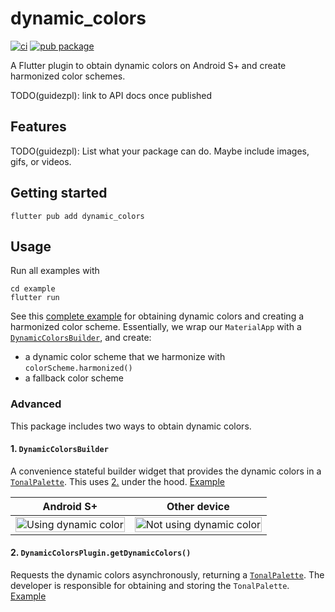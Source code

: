 # dynamic_colors

[![ci](https://github.com/material-foundation/material-dynamic-color-flutter/actions/workflows/test.yml/badge.svg)](https://github.com/material-foundation/material-dynamic-color-flutter/actions/workflows/test.yml)
[![pub package](https://img.shields.io/pub/v/dynamic_colors.svg)](https://pub.dev/packages/dynamic_colors)

A Flutter plugin to obtain dynamic colors on Android S+ and create harmonized
color schemes.

TODO(guidezpl): link to API docs once published

## Features

TODO(guidezpl): List what your package can do. Maybe include images, gifs, or videos.

## Getting started

`flutter pub add dynamic_colors`

## Usage

Run all examples with
```
cd example
flutter run
```

See this [complete example] for obtaining dynamic colors and creating 
a harmonized color scheme. Essentially, we wrap our `MaterialApp` with a 
[`DynamicColorsBuilder`](#1-dynamiccolorsbuilder), and create:
- a dynamic color scheme that we harmonize with `colorScheme.harmonized()`
- a fallback color scheme

### Advanced
This package includes two ways to obtain dynamic colors.

#### 1. `DynamicColorsBuilder`
A convenience stateful builder widget that provides the dynamic colors
in a [`TonalPalette`][TonalPalette]. This uses
[2.](#2-dynamiccolorsplugingetdynamiccolors) under the hood.
[Example][DynamicColorsBuilder example]

Android S+ | Other device
   --- | ---
<img width="100%" alt="Using dynamic color" src="https://user-images.githubusercontent.com/6655696/131468852-9e79837d-4109-40b8-82d7-3ef5fe8c225e.png" /> | <img width="100%" alt="Not using dynamic color" src="https://user-images.githubusercontent.com/6655696/131468869-180c0cad-80d5-4e5a-8f2a-6518c525b0a7.png" />

#### 2. `DynamicColorsPlugin.getDynamicColors()`
Requests the dynamic colors asynchronously, returning a
[`TonalPalette`][TonalPalette]. The developer is responsible for
obtaining and storing the `TonalPalette`.
[Example][DynamicColorsPlugin.getDynamicColors example]


[TonalPalette]: https://github.com/material-foundation/material-dynamic-color-flutter/tree/main/lib/tonal_palette.dart
[complete example]: https://github.com/material-foundation/material-dynamic-color-flutter/tree/main/example/lib/complete_example.dart
[DynamicColorsBuilder example]: https://github.com/material-foundation/material-dynamic-color-flutter/tree/main/example/lib/dynamic_colors_builder_example.dart
[DynamicColorsPlugin.getDynamicColors example]: https://github.com/material-foundation/material-dynamic-color-flutter/tree/main/example/lib/get_dynamic_colors_example.dart
